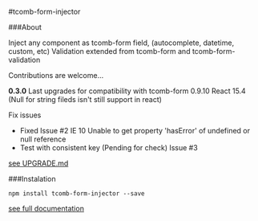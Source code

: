 #tcomb-form-injector

###About

Inject any component as tcomb-form field, (autocomplete, datetime, custom, etc)
Validation extended from tcomb-form and tcomb-form-validation

Contributions are welcome...

**0.3.0**
Last upgrades for compatibility with
tcomb-form 0.9.10
React 15.4 (Null for string fileds isn't still support in react)

Fix issues
- Fixed Issue #2 IE 10 Unable to get property 'hasError' of undefined or null reference
- Test with consistent key (Pending for check) Issue #3


[see UPGRADE.md](docs/UPGRADE.md)

###Instalation
```
npm install tcomb-form-injector --save
```

[see full documentation](docs/DOCUMENTATION.md)
